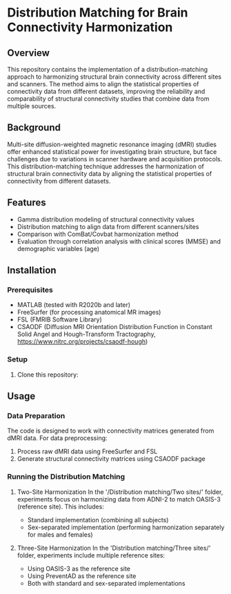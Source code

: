 # Distribution Matching for Brain Connectivity Harmonization

## Overview
This repository contains the implementation of a distribution-matching approach to harmonizing structural brain connectivity across different sites and scanners. The method aims to align the statistical properties of connectivity data from different datasets, improving the reliability and comparability of structural connectivity studies that combine data from multiple sources.

## Background
Multi-site diffusion-weighted magnetic resonance imaging (dMRI) studies offer enhanced statistical power for investigating brain structure, but face challenges due to variations in scanner hardware and acquisition protocols. This distribution-matching technique addresses the harmonization of structural brain connectivity data by aligning the statistical properties of connectivity from different datasets.

## Features
- Gamma distribution modeling of structural connectivity values
- Distribution matching to align data from different scanners/sites
- Comparison with ComBat/Covbat harmonization method
- Evaluation through correlation analysis with clinical scores (MMSE) and demographic variables (age)

## Installation

### Prerequisites
- MATLAB (tested with R2020b and later)
- FreeSurfer (for processing anatomical MR images)
- FSL (FMRIB Software Library)
- CSAODF (Diffusion MRI Orientation Distribution Function in Constant Solid Angel and Hough-Transform Tractography, https://www.nitrc.org/projects/csaodf-hough)

### Setup
1. Clone this repository:

## Usage

### Data Preparation
The code is designed to work with connectivity matrices generated from dMRI data. For data preprocessing:
1. Process raw dMRI data using FreeSurfer and FSL
2. Generate structural connectivity matrices using CSAODF package

### Running the Distribution Matching

1. Two-Site Harmonization
    In the '/Distribution matching/Two sites/' folder, experiments focus on harmonizing data from ADNI-2 to match OASIS-3 (reference site). This includes:

   - Standard implementation (combining all subjects)
   - Sex-separated implementation (performing harmonization separately for males and females)

2. Three-Site Harmonization
    In the 'Distribution matching/Three sites/' folder, experiments include multiple reference sites:

    - Using OASIS-3 as the reference site
    - Using PreventAD as the reference site
    - Both with standard and sex-separated implementations